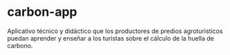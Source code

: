 # carbon-app

Aplicativo técnico y didáctico que los productores de predios agroturisticos puedan aprender y enseñar a los turistas sobre el cálculo de la huella de carbono.
